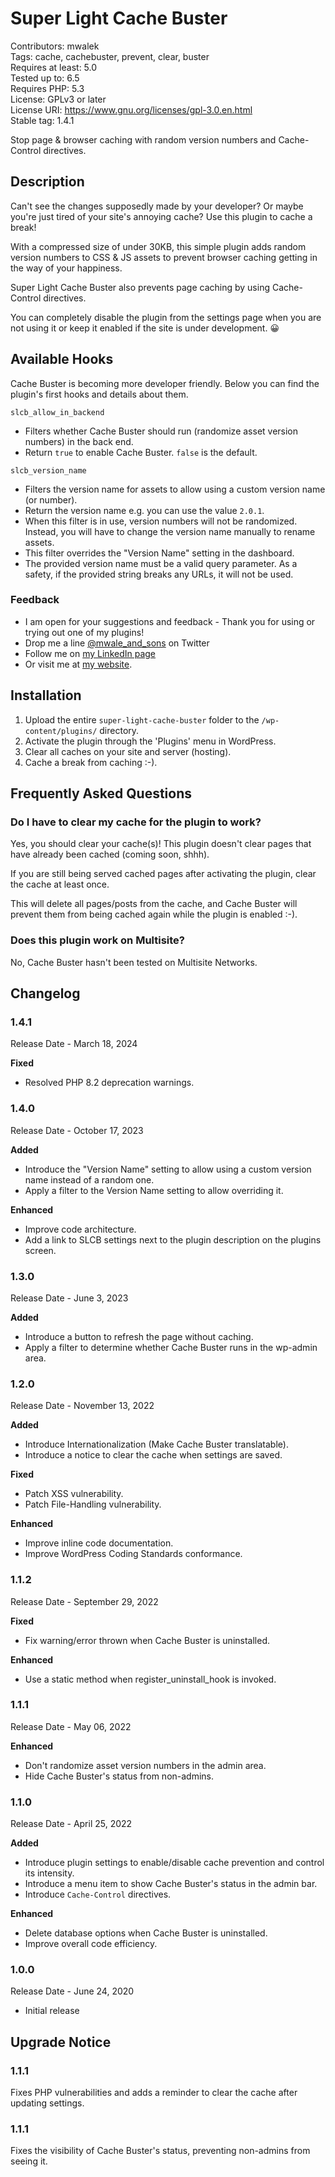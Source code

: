 # Super Light Cache Buster

Contributors: mwalek  
Tags: cache, cachebuster, prevent, clear, buster  
Requires at least: 5.0  
Tested up to: 6.5  
Requires PHP: 5.3  
License: GPLv3 or later  
License URI: https://www.gnu.org/licenses/gpl-3.0.en.html  
Stable tag: 1.4.1

Stop page & browser caching with random version numbers and Cache-Control directives.

## Description

Can't see the changes supposedly made by your developer? Or maybe you're just tired of your site's annoying cache? Use this plugin to cache a break!

With a compressed size of under 30KB, this simple plugin adds random version numbers to CSS & JS assets to prevent browser caching getting in the way of your happiness.

Super Light Cache Buster also prevents page caching by using Cache-Control directives.

You can completely disable the plugin from the settings page when you are not using it or keep it enabled if the site is under development. 😀

## Available Hooks

Cache Buster is becoming more developer friendly. Below you can find the plugin's first hooks and details about them.

    slcb_allow_in_backend

- Filters whether Cache Buster should run (randomize asset version numbers) in the back end.
- Return `true` to enable Cache Buster. `false` is the default.

<!-- end of the list -->

    slcb_version_name

- Filters the version name for assets to allow using a custom version name (or number).
- Return the version name e.g. you can use the value `2.0.1`.
- When this filter is in use, version numbers will not be randomized. Instead, you will have to change the version name manually to rename assets.
- This filter overrides the "Version Name" setting in the dashboard.
- The provided version name must be a valid query parameter. As a safety, if the provided string breaks any URLs, it will not be used.

### Feedback

- I am open for your suggestions and feedback - Thank you for using or trying out one of my plugins!
- Drop me a line [@mwale_and_sons](https://twitter.com/mwale_and_sons) on Twitter
- Follow me on [my LinkedIn page](https://www.linkedin.com/in/mwale-kalenga)
- Or visit me at [my website](https://mwale.me/).

## Installation

1. Upload the entire `super-light-cache-buster` folder to the `/wp-content/plugins/` directory.
2. Activate the plugin through the 'Plugins' menu in WordPress.
3. Clear all caches on your site and server (hosting).
4. Cache a break from caching :-).

## Frequently Asked Questions

### Do I have to clear my cache for the plugin to work?

Yes, you should clear your cache(s)! This plugin doesn't clear pages that have already been cached (coming soon, shhh).

If you are still being served cached pages after activating the plugin, clear the cache at least once.

This will delete all pages/posts from the cache, and Cache Buster will prevent them from being cached again while the plugin is enabled :-).

### Does this plugin work on Multisite?

No, Cache Buster hasn't been tested on Multisite Networks.

## Changelog

### 1.4.1

Release Date - March 18, 2024

**Fixed**

- Resolved PHP 8.2 deprecation warnings.

### 1.4.0

Release Date - October 17, 2023

**Added**

- Introduce the "Version Name" setting to allow using a custom version name instead of a random one.
- Apply a filter to the Version Name setting to allow overriding it.

**Enhanced**

- Improve code architecture.
- Add a link to SLCB settings next to the plugin description on the plugins screen.

### 1.3.0

Release Date - June 3, 2023

**Added**

- Introduce a button to refresh the page without caching.
- Apply a filter to determine whether Cache Buster runs in the wp-admin area.

### 1.2.0

Release Date - November 13, 2022

**Added**

- Introduce Internationalization (Make Cache Buster translatable).
- Introduce a notice to clear the cache when settings are saved.

**Fixed**

- Patch XSS vulnerability.
- Patch File-Handling vulnerability.

**Enhanced**

- Improve inline code documentation.
- Improve WordPress Coding Standards conformance.

### 1.1.2

Release Date - September 29, 2022

**Fixed**

- Fix warning/error thrown when Cache Buster is uninstalled.

**Enhanced**

- Use a static method when register_uninstall_hook is invoked.

### 1.1.1

Release Date - May 06, 2022

**Enhanced**

- Don't randomize asset version numbers in the admin area.
- Hide Cache Buster's status from non-admins.

### 1.1.0

Release Date - April 25, 2022

**Added**

- Introduce plugin settings to enable/disable cache prevention and control its intensity.
- Introduce a menu item to show Cache Buster's status in the admin bar.
- Introduce `Cache-Control` directives.

**Enhanced**

- Delete database options when Cache Buster is uninstalled.
- Improve overall code efficiency.

### 1.0.0

Release Date - June 24, 2020

- Initial release

## Upgrade Notice

### 1.1.1

Fixes PHP vulnerabilities and adds a reminder to clear the cache after updating settings.

### 1.1.1

Fixes the visibility of Cache Buster's status, preventing non-admins from seeing it.

